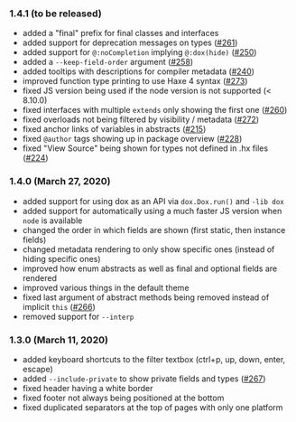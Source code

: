 ### 1.4.1 (to be released)

- added a "final" prefix for final classes and interfaces
- added support for deprecation messages on types ([#261](https://github.com/HaxeFoundation/dox/issues/261))
- added support for `@:noCompletion` implying `@:dox(hide)` ([#250](https://github.com/HaxeFoundation/dox/issues/250))
- added a `--keep-field-order` argument ([#258](https://github.com/HaxeFoundation/dox/issues/258))
- added tooltips with descriptions for compiler metadata ([#240](https://github.com/HaxeFoundation/dox/issues/240))
- improved function type printing to use Haxe 4 syntax ([#273](https://github.com/HaxeFoundation/dox/issues/273))
- fixed JS version being used if the node version is not supported (< 8.10.0)
- fixed interfaces with multiple `extends` only showing the first one ([#260](https://github.com/HaxeFoundation/dox/issues/260))
- fixed overloads not being filtered by visibility / metadata ([#272](https://github.com/HaxeFoundation/dox/issues/272))
- fixed anchor links of variables in abstracts ([#215](https://github.com/HaxeFoundation/dox/issues/215))
- fixed `@author` tags showing up in package overview ([#228](https://github.com/HaxeFoundation/dox/issues/228))
- fixed "View Source" being shown for types not defined in .hx files ([#224](https://github.com/HaxeFoundation/dox/issues/224))

### 1.4.0 (March 27, 2020)

- added support for using dox as an API via `dox.Dox.run()` and `-lib dox`
- added support for automatically using a much faster JS version when `node` is available
- changed the order in which fields are shown (first static, then instance fields)
- changed metadata rendering to only show specific ones (instead of hiding specific ones)
- improved how enum abstracts as well as final and optional fields are rendered
- improved various things in the default theme
- fixed last argument of abstract methods being removed instead of implicit `this` ([#266](https://github.com/HaxeFoundation/dox/issues/266))
- removed support for `--interp`

### 1.3.0 (March 11, 2020)

- added keyboard shortcuts to the filter textbox (ctrl+p, up, down, enter, escape)
- added `--include-private` to show private fields and types ([#267](https://github.com/HaxeFoundation/dox/pull/267))
- fixed header having a white border
- fixed footer not always being positioned at the bottom
- fixed duplicated separators at the top of pages with only one platform
